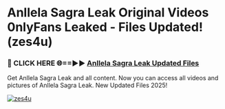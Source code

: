 # Anllela Sagra Leak Original Videos 0nlyFans Leaked - Files Updated! (zes4u)

<h3>🔴 CLICK HERE 🌐==►► <a href="https://tinyurl.com/x26r9saj" rel="nofollow">Anllela Sagra Leak Updated Files</a></h3>

Get Anllela Sagra Leak and all content. Now you can access all videos and pictures of Anllela Sagra Leak. New Updated Files 2025!

[![zes4u](https://i.imgur.com/LkgZPqh.gif)](https://tinyurl.com/x26r9saj)
